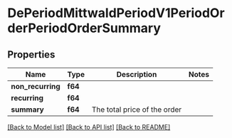 # DePeriodMittwaldPeriodV1PeriodOrderPeriodOrderSummary

## Properties

Name | Type | Description | Notes
------------ | ------------- | ------------- | -------------
**non_recurring** | **f64** |  | 
**recurring** | **f64** |  | 
**summary** | **f64** | The total price of the order | 

[[Back to Model list]](../README.md#documentation-for-models) [[Back to API list]](../README.md#documentation-for-api-endpoints) [[Back to README]](../README.md)



